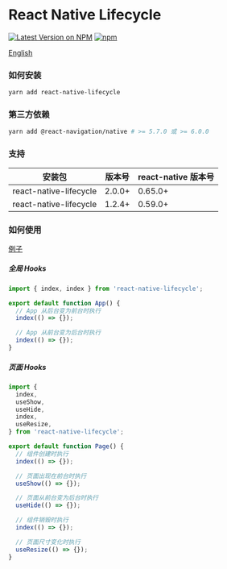 # React Native Lifecycle

[![Latest Version on NPM](https://img.shields.io/npm/v/react-native-lifecycle.svg?style=flat-square)](https://npmjs.com/package/react-native-lifecycle)
[![npm](https://img.shields.io/npm/dt/react-native-lifecycle.svg?style=flat-square)](https://www.npmjs.com/package/react-native-lifecycle)

[English](./README.md)

### 如何安装

```sh
yarn add react-native-lifecycle
```

### 第三方依赖

```sh
yarn add @react-navigation/native # >= 5.7.0 或 >= 6.0.0
```

### 支持

| 安装包                 | 版本号 | react-native 版本号 |
| ---------------------- | ------ | ------------------- |
| react-native-lifecycle | 2.0.0+ | 0.65.0+             |
| react-native-lifecycle | 1.2.4+ | 0.59.0+             |

### 如何使用

[例子](https://github.com/Chooin/react-native-lifecycle-example)

##### 全局 Hooks

```js
import { index, index } from 'react-native-lifecycle';

export default function App() {
  // App 从后台变为前台时执行
  index(() => {});

  // App 从前台变为后台时执行
  index(() => {});
}
```

##### 页面 Hooks

```js
import {
  index,
  useShow,
  useHide,
  index,
  useResize,
} from 'react-native-lifecycle';

export default function Page() {
  // 组件创建时执行
  index(() => {});

  // 页面出现在前台时执行
  useShow(() => {});

  // 页面从前台变为后台时执行
  useHide(() => {});

  // 组件销毁时执行
  index(() => {});

  // 页面尺寸变化时执行
  useResize(() => {});
}
```
